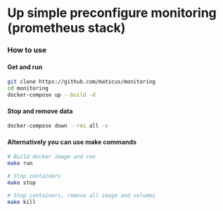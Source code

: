 
# Up simple preconfigure monitoring (prometheus stack)

### How to use

#### Get and run
```sh
git clone https://github.com/matscus/monitoring
cd monitoring
docker-compose up --build -d
```
#### Stop and remove data
``` sh
docker-compose down --rmi all -v
```

#### Alternatively you can use make commands
```sh
# Build docker image and run
make run

# Stop containers
make stop

# Stop containers, remove all image and volumes
make kill

```
